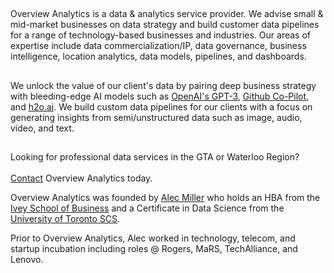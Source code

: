 
##

Overview Analytics is a data & analytics service provider. We advise small & mid-market businesses on data strategy and build customer data pipelines for a range of technology-based businesses and industries. Our areas of expertise include data commercialization/IP, data governance, business intelligence, location analytics, data models, pipelines, and dashboards.

##
We unlock the value of our client's data by pairing deep business strategy with bleeding-edge AI models such as [OpenAI's GPT-3](https://openai.com/api/), [Github Co-Pilot](https://github.com/features/copilot), and [h2o.ai](https://h2o.ai). We build custom data pipelines for our clients with a focus on generating insights from semi/unstructured data such as image, audio, video, and text. 

##
Looking for professional data services in the GTA or Waterloo Region?<br>
<br>
[Contact][def] Overview Analytics today.

[def]: https://overviewanalytics.ca/contact

Overview Analytics was founded by [Alec Miller](https://ca.linkedin.com/in/alecjmiller?trk=profile-badge) who holds an HBA from the [Ivey School of Business](https://www.ivey.uwo.ca) and a Certificate in Data Science from the [University of Toronto SCS](https://learn.utoronto.ca/programs-courses/certificates/data-science).

Prior to Overview Analytics, Alec worked in technology, telecom, and startup incubation including roles @ Rogers, MaRS, TechAlliance, and Lenovo.